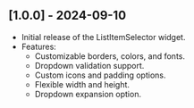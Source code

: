 ## [1.0.0] - 2024-09-10
- Initial release of the ListItemSelector widget.
- Features:
   - Customizable borders, colors, and fonts.
   - Dropdown validation support.
   - Custom icons and padding options.
   - Flexible width and height.
   - Dropdown expansion option.
